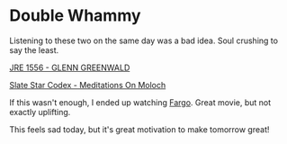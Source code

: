 # Double Whammy

Listening to these two on the same day was a bad idea. Soul crushing to say the least.

[JRE 1556 - GLENN GREENWALD](http://podcasts.joerogan.net/podcasts/glenn-greenwald)

[Slate Star Codex - Meditations On Moloch](https://slatestarcodex.com/2014/07/30/meditations-on-moloch/)

If this wasn't enough, I ended up watching [Fargo](https://www.imdb.com/title/tt0116282/).
Great movie, but not exactly uplifting.

This feels sad today, but it's great motivation to make tomorrow great!
